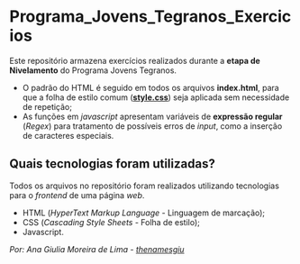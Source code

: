 # Programa_Jovens_Tegranos_Exercicios
Este repositório armazena exercícios realizados durante a **etapa de Nivelamento** do Programa Jovens Tegranos. 
- O padrão do HTML é seguido em todos os arquivos **index.html**, para que a folha de estilo comum (<a href="https://github.com/thenamesgiu/Programa_Jovens_Tegranos_Exercicios/blob/MainBranch/Exercicios_Logica_Programacao/style.css">**style.css**</a>) seja aplicada sem necessidade de repetição;
- As funções em *javascript* apresentam variáveis de **expressão regular** (*Regex*) para tratamento de possíveis erros de *input*, como a inserção de caracteres especiais.

## Quais tecnologias foram utilizadas?
Todos os arquivos no repositório foram realizados utilizando tecnologias para o *frontend* de uma página *web*. 
- HTML (*HyperText Markup Language* - Linguagem de marcação);
- CSS (*Cascading Style Sheets* - Folha de estilo);
- Javascript.


*Por: Ana Giulia Moreira de Lima -* <a href = "https://github.com/thenamesgiu">*thenamesgiu*</a>

